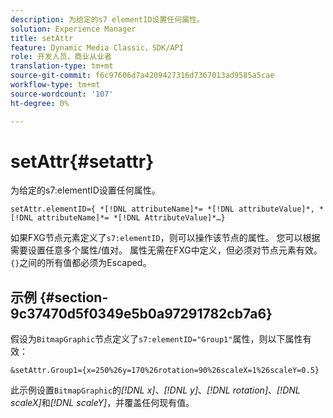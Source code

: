 ```yaml
---
description: 为给定的s7 elementID设置任何属性。
solution: Experience Manager
title: setAttr
feature: Dynamic Media Classic，SDK/API
role: 开发人员，商业从业者
translation-type: tm+mt
source-git-commit: f6c97606d7a4209427316d7367013ad9585a5cae
workflow-type: tm+mt
source-wordcount: '107'
ht-degree: 0%

---
```



# setAttr{#setattr}

为给定的s7:elementID设置任何属性。

`setAttr.elementID={ *[!DNL attributeName]*= *[!DNL attributeValue]*, *[!DNL attributeName]*= *[!DNL AttributeValue]*…}`

如果FXG节点元素定义了`s7:elementID`，则可以操作该节点的属性。 您可以根据需要设置任意多个属性/值对。 属性无需在FXG中定义，但必须对节点元素有效。 `{}`之间的所有值都必须为Escaped。

## 示例 {#section-9c37470d5f0349e5b0a97291782cb7a6}

假设为`BitmapGraphic`节点定义了`s7:elementID="Group1"`属性，则以下属性有效：

`&setAttr.Group1={x=250%26y=170%26rotation=90%26scaleX=1%26scaleY=0.5}`

此示例设置`BitmapGraphic`的&#x200B;*[!DNL x]*、*[!DNL y]*、*[!DNL rotation]*、*[!DNL scaleX]*&#x200B;和&#x200B;*[!DNL scaleY]*，并覆盖任何现有值。
